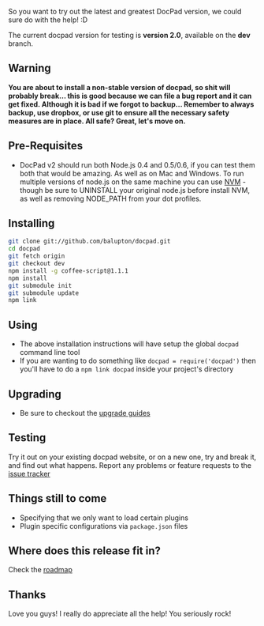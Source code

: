 So you want to try out the latest and greatest DocPad version, we could sure do with the help! :D

The current docpad version for testing is **version 2.0**, available on the **dev** branch.


## Warning

**You are about to install a non-stable version of docpad, so shit will probably break... this is good because we can file a bug report and it can get fixed. Although it is bad if we forgot to backup... Remember to always backup, use dropbox, or use git to ensure all the necessary safety measures are in place. All safe? Great, let's move on.**


## Pre-Requisites

- DocPad v2 should run both Node.js 0.4 and 0.5/0.6, if you can test them both that would be amazing. As well as on Mac and Windows. To run multiple versions of node.js on the same machine you can use [NVM](https://github.com/creationix/nvm) - though be sure to UNINSTALL your original node.js before install NVM, as well as removing NODE_PATH from your dot profiles.


## Installing

``` bash
git clone git://github.com/balupton/docpad.git
cd docpad
git fetch origin
git checkout dev
npm install -g coffee-script@1.1.1
npm install
git submodule init
git submodule update
npm link
```


## Using

- The above installation instructions will have setup the global `docpad` command line tool
- If you are wanting to do something like `docpad = require('docpad')` then you'll have to do a `npm link docpad` inside your project's directory


## Upgrading

- Be sure to checkout the [upgrade guides](https://github.com/balupton/docpad/wiki/Upgrading)


## Testing

Try it out on your existing docpad website, or on a new one, try and break it, and find out what happens. Report any problems or feature requests to the [issue tracker](https://github.com/balupton/docpad/issues)


## Things still to come

- Specifying that we only want to load certain plugins
- Plugin specific configurations via `package.json` files


## Where does this release fit in?

Check the [roadmap](https://github.com/balupton/docpad/wiki/Roadmap)


## Thanks

Love you guys! I really do appreciate all the help! You seriously rock!